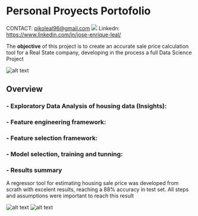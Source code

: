 
# Personal Proyects Portofolio

CONTACT: pikoleal96@gmail.com
[![](http://cvtipsandtricks.com/wp-content/uploads/2016/02/linkedin.jpg)]([https://github.com/user/repository/subscription](https://www.linkedin.com/in/jose-enrique-leal/))
Linkedn: https://www.linkedin.com/in/jose-enrique-leal/

The **objective** of this project is to create an accurate sale price calculation tool for a Real State company, developing in the process a full Data Science Project

![alt text](https://www.investopedia.com/thmb/FsaVFaKYsbEVzCG1lrQ-MpwdUGY=/425x282/filters:fill(auto,1)/housecalculator-56a7dc723df78cf7729a0745.jpg)

## Overview
### - Exploratory Data Analysis of housing data (Insights):
### - Feature engineering framework:
### - Feature selection framework:
### - Model selection, training and tunning:
### - Results summary

A regressor tool for estimating housing sale price was developed from scrath with excelent results, reaching a 88% accuracy in test set. All steps and assumptions were important to reach this result

![alt text](https://cdn.discordapp.com/attachments/1007513651705561101/1007513720576016424/Captura_de_Pantalla_2022-08-11_a_las_23.55.46.png)
![alt text](https://media.discordapp.net/attachments/1007513651705561101/1007513720907374642/Captura_de_Pantalla_2022-08-11_a_las_23.55.52.png)

